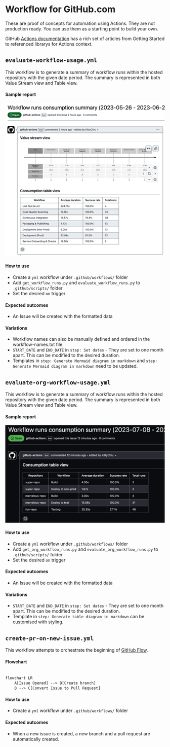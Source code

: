 # Workflow for GitHub.com

These are proof of concepts for automation using Actions. They are not production ready. You can use them as a starting point to build your own.

GitHub [Actions documentation](https://docs.github.com/en/actions) has a rich set of articles from Getting Started to referenced librarys for Actions context.

## `evaluate-workflow-usage.yml`

This workflow is to generate a summary of workflow runs within the hosted repository with the given date period. The summary is represented in both Value Stream view and Table view.

#### Sample report
![screenshot](assets/evaluate-workflow-usage-screenshot.png)

#### How to use
- Create a `yml` workflow under `.github/workflows/` folder
- Add `get_workflow_runs.py` and `evaluate_workflow_runs.py` to `.github/scripts/` folder
- Set the desired `on` trigger

#### Expected outcomes
- An Issue will be created with the formatted data


#### Variations
- Workflow names can also be manually defined and ordered in the workflow-names.txt file.
- `START_DATE` and `END_DATE` in `step: Set dates` - They are set to one month apart. This can be modified to the desired duration.
- Templates in `step: Generate Mermaid diagram in markdown` and `step: Generate Mermaid diagram in markdown` need to be updated.


## `evaluate-org-workflow-usage.yml`

This workflow is to generate a summary of workflow runs within the hosted repository with the given date period. The summary is represented in both Value Stream view and Table view.

#### Sample report
![screenshot](assets/evaluate-org-workflow-usage-screenshot.png)

#### How to use
- Create a `yml` workflow under `.github/workflows/` folder
- Add `get_org_workflow_runs.py` and `evaluate_org_workflow_runs.py` to `.github/scripts/` folder
- Set the desired `on` trigger

#### Expected outcomes
- An Issue will be created with the formatted data


#### Variations
- `START_DATE` and `END_DATE` in `step: Set dates` - They are set to one month apart. This can be modified to the desired duration.
- Template in `step: Generate table diagram in markdown` can be customised with styling.


## `create-pr-on-new-issue.yml`

This workflow attempts to orchestrate the beginning of [GitHub Flow](https://docs.github.com/en/get-started/quickstart/github-flow).


#### Flowchart
```mermaid

flowchart LR
    A[Issue Opened] --> B[Create branch]
    B --> C[Convert Issue to Pull Request]

```

#### How to use
- Create a `yml` workflow under `.github/workflows/` folder

#### Expected outcomes
- When a new issue is created, a new branch and a pull request are automatically created.